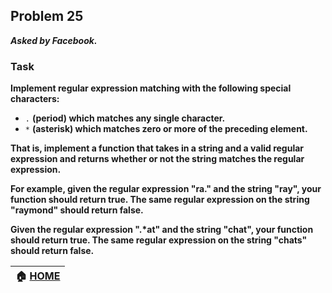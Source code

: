 ## Problem 25
***Asked by Facebook.***
### Task
**Implement regular expression matching with the following special characters:**
- `.` **(period) which matches any single character.**
- `*` **(asterisk) which matches zero or more of the preceding element.**

**That is, implement a function that takes in a string and a valid regular expression and returns whether or not the string matches the regular expression.**

**For example, given the regular expression "ra." and the string "ray", your function should return true. The same regular expression on the string "raymond" should return false.**

**Given the regular expression ".\*at" and the string "chat", your function should return true. The same regular expression on the string "chats" should return false.**

|**:house: [HOME](https://github.com/theInvincible/Daily-Coding-Problem/)**|
|--------------------------------------------------------------------------|
